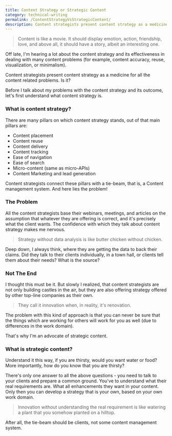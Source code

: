 ```yaml
---
title: Content Strategy or Strategic Content
category: technical-writing
permalink: /ContentStrategyVsStrategicContent/
description: Content strategists present content strategy as a medicine for all the content related problems. Is it so?
---
```


> Content is like a movie. It should display emotion, action, friendship, love, and above all, it should have a story, albeit an interesting one.

Off late, I'm hearing a lot about the content strategy and its effectiveness in dealing with many content problems (for example, content accuracy, reuse, visualization, or minimalism).

Content strategists present content strategy as a medicine for all the content related problems. Is it?

Before I talk about my problems with the content strategy and its outcome, let's first understand what content strategy is.  

### What is content strategy?

There are many pillars on which content strategy stands, out of that main pillars are:

 - Content placement
 - Content reuse
 - Content delivery
 - Content tracking
 - Ease of navigation
 - Ease of search
 - Micro-content (same as micro-APIs)
 - Content Marketing and lead generation

Content strategists connect these pillars with a tie-beam, that is, a Content management system.
And here lies the problem!

### The Problem

All the content strategists base their webinars, meetings, and articles on the assumption that whatever they are offering is correct, and it's precisely what the client wants. The confidence with which they talk about content strategy makes me nervous.
> Strategy without data analysis is like butter chicken without chicken.

Deep down, I always think, where they are getting the data to back their claims. Did they talk to their clients individually, in a town hall, or clients tell them about their needs? What is the source?
### Not The End

I thought this must be it. But slowly I realized, that content strategists are not only building castles in the air, but they are also offering strategy offered by other top-line companies as their own.

> They call it innovation when, in reality, it's renovation.

The problem with this kind of approach is that you can never be sure that the things which are working for others will work for you as well (due to differences in the work domain). 

That's why I'm an advocate of strategic content.

### What is strategic content?
Understand it this way, if you are thirsty, would you want water or food? More importantly, how do you know that you are thirsty?

There's only one answer to all the above questions - you need to talk to your clients and prepare a common ground. You've to understand what their real requirements are. What all enhancements they want in your content. 
Only then you can develop a strategy that is your own, based on your own work domain.

> Innovation without understanding the real requirement is like watering a plant that you somehow planted on a hilltop.

After all, the tie-beam should be clients, not some content management system.